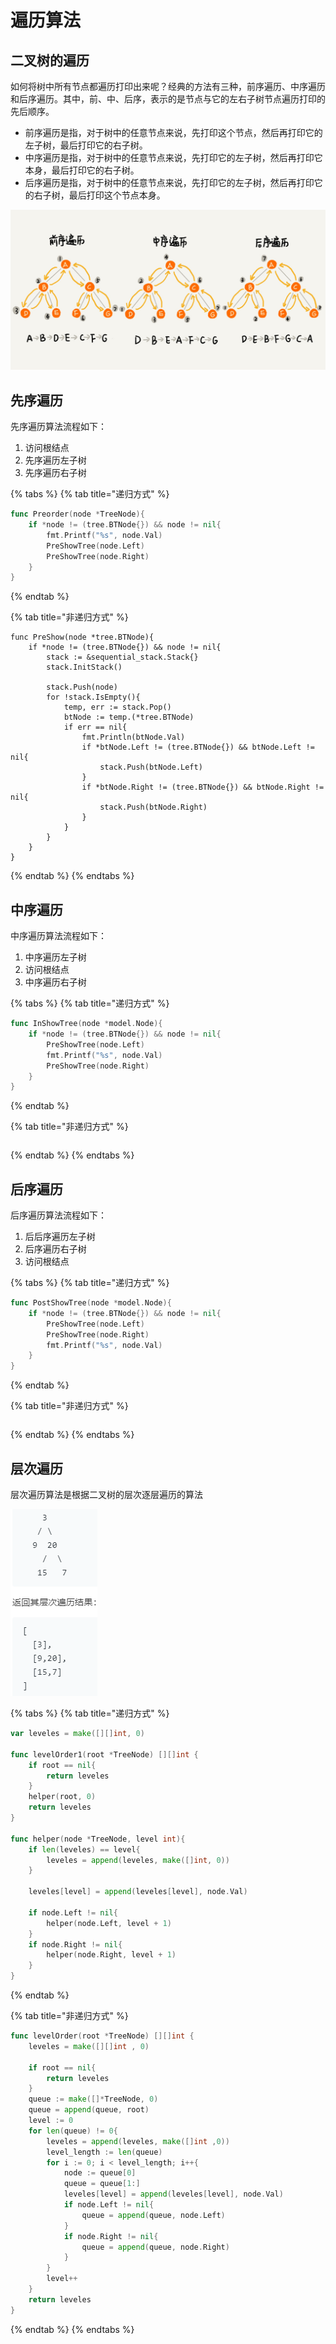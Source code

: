 # 遍历算法

## 二叉树的遍历

如何将树中所有节点都遍历打印出来呢？经典的方法有三种，前序遍历、中序遍历和后序遍历。其中，前、中、后序，表示的是节点与它的左右子树节点遍历打印的先后顺序。

* 前序遍历是指，对于树中的任意节点来说，先打印这个节点，然后再打印它的左子树，最后打印它的右子树。
* 中序遍历是指，对于树中的任意节点来说，先打印它的左子树，然后再打印它本身，最后打印它的右子树。
* 后序遍历是指，对于树中的任意节点来说，先打印它的左子树，然后再打印它的右子树，最后打印这个节点本身。

![](../../.gitbook/assets/image%20%28127%29.png)

## 先序遍历

先序遍历算法流程如下：

1. 访问根结点
2. 先序遍历左子树
3. 先序遍历右子树

{% tabs %}
{% tab title="递归方式" %}
```go
func Preorder(node *TreeNode){
	if *node != (tree.BTNode{}) && node != nil{
		fmt.Printf("%s", node.Val)
		PreShowTree(node.Left)
		PreShowTree(node.Right)
	}
}
```
{% endtab %}

{% tab title="非递归方式" %}
```
func PreShow(node *tree.BTNode){
	if *node != (tree.BTNode{}) && node != nil{
		stack := &sequential_stack.Stack{}
		stack.InitStack()

		stack.Push(node)
		for !stack.IsEmpty(){
			temp, err := stack.Pop()
			btNode := temp.(*tree.BTNode)
			if err == nil{
				fmt.Println(btNode.Val)
				if *btNode.Left != (tree.BTNode{}) && btNode.Left != nil{
					stack.Push(btNode.Left)
				}
				if *btNode.Right != (tree.BTNode{}) && btNode.Right != nil{
					stack.Push(btNode.Right)
				}
			}
		}
	}
}
```
{% endtab %}
{% endtabs %}

## 中序遍历

中序遍历算法流程如下：

1. 中序遍历左子树
2. 访问根结点
3. 中序遍历右子树

{% tabs %}
{% tab title="递归方式" %}
```go
func InShowTree(node *model.Node){
	if *node != (tree.BTNode{}) && node != nil{
		PreShowTree(node.Left)
		fmt.Printf("%s", node.Val)
		PreShowTree(node.Right)
	}
}
```
{% endtab %}

{% tab title="非递归方式" %}
```

```
{% endtab %}
{% endtabs %}

## 后序遍历

后序遍历算法流程如下：

1. 后后序遍历左子树
2. 后序遍历右子树
3. 访问根结点

{% tabs %}
{% tab title="递归方式" %}
```go
func PostShowTree(node *model.Node){
	if *node != (tree.BTNode{}) && node != nil{
		PreShowTree(node.Left)
		PreShowTree(node.Right)
		fmt.Printf("%s", node.Val)
	}
}
```
{% endtab %}

{% tab title="非递归方式" %}
```

```
{% endtab %}
{% endtabs %}

## 层次遍历

层次遍历算法是根据二叉树的层次逐层遍历的算法

![](../../.gitbook/assets/image%20%28137%29.png)

{% tabs %}
{% tab title="递归方式" %}
```go
var leveles = make([][]int, 0)

func levelOrder1(root *TreeNode) [][]int {
	if root == nil{
		return leveles
	}
	helper(root, 0)
	return leveles
}

func helper(node *TreeNode, level int){
	if len(leveles) == level{
		leveles = append(leveles, make([]int, 0))
	}

	leveles[level] = append(leveles[level], node.Val)

	if node.Left != nil{
		helper(node.Left, level + 1)
	}
	if node.Right != nil{
		helper(node.Right, level + 1)
	}
}
```
{% endtab %}

{% tab title="非递归方式" %}
```go
func levelOrder(root *TreeNode) [][]int {
	leveles = make([][]int , 0)

	if root == nil{
		return leveles
	}
	queue := make([]*TreeNode, 0)
	queue = append(queue, root)
	level := 0
	for len(queue) != 0{
		leveles = append(leveles, make([]int ,0))
		level_length := len(queue)
		for i := 0; i < level_length; i++{
			node := queue[0]
			queue = queue[1:]
			leveles[level] = append(leveles[level], node.Val)
			if node.Left != nil{
				queue = append(queue, node.Left)
			}
			if node.Right != nil{
				queue = append(queue, node.Right)
			}
		}
		level++
	}
	return leveles
}
```
{% endtab %}
{% endtabs %}

